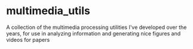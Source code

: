 # multimedia_utils
A collection of the multimedia processing utilities I've developed over the years, for use in analyzing information and generating nice figures and videos for papers
